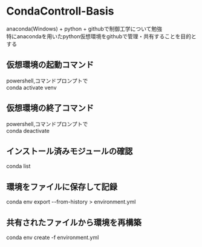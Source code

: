 # CondaControll-Basis
anaconda(Windows) + python + githubで制御工学について勉強 <br>
特にanacondaを用いたpython仮想環境をgithubで管理・共有することを目的とする

## 仮想環境の起動コマンド
powershell,コマンドプロンプトで <br>
conda activate venv

## 仮想環境の終了コマンド
powershell,コマンドプロンプトで<br>
conda deactivate

## インストール済みモジュールの確認
conda list

## 環境をファイルに保存して記録
conda env export --from-history > environment.yml

## 共有されたファイルから環境を再構築
conda env create -f environment.yml
